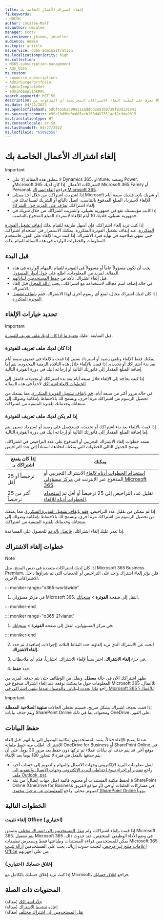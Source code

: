 ```yaml
---
title: إلغاء اشتراك الأعمال الخاصة بك
f1.keywords:
- NOCSH
author: cmcatee-MSFT
ms.author: cmcatee
manager: scotv
ms.reviewer: jkinma, jmueller
audience: Admin
ms.topic: article
ms.service: o365-administration
ms.localizationpriority: high
ms.collection:
- M365-subscription-management
- Adm_O365
ms.custom:
- commerce_subscriptions
- AdminSurgePortfolio
- AdminTemplateSet
- admindeeplinkMAC
search.appverid: MET150
description: تعرف على كيفية إلغاء الاشتراكات التجريبية أو المدفوعة من Dynamics 365 وIntune Power Platform وMicrosoft 365 للأعمال في مركز مسؤولي Microsoft 365.
ms.date: 04/22/2022
ms.openlocfilehash: 5dbf455b2c90a51aadd5d2e93b0739f93d138841
ms.sourcegitcommit: e50c13d9be3ed05ecb156d497551acf2c9da9015
ms.translationtype: HT
ms.contentlocale: ar-SA
ms.lasthandoff: 04/27/2022
ms.locfileid: "65092558"
---
```

# <a name="cancel-your-business-subscription"></a>إلغاء اشتراك الأعمال الخاصة بك

> [!IMPORTANT]
> - لا تنطبق هذه المقالة إلا على Dynamics 365، وIntune، ومنصة Power، وMicrosoft 365 لاشتراكات الأعمال. إذا كان لديك Microsoft 365 Family أو Personal، فراجع [إلغاء اشتراك Microsoft 365](https://support.microsoft.com/office/cancel-a-microsoft-365-subscription-46e2634c-c64b-4c65-94b9-2cc9c960e91b?OCID=M365_DocsCancel_Link).
> - إذا اشتريت اشتراكك من خلال أحد ممثلي Microsoft أو شريك بائع، فلديك سبعة أيام للإلغاء لاسترداد المبلغ المدفوع بالتناسب. اتصل بالبائع أو الشريك لمساعدتك في إلغاء اشتراكك. [تعرّف على المزيد حول الشركاء](../manage-partners.md#what-can-a-partner-do-for-my-organization-or-school).
> - إذا كانت مؤسستك تقع في جمهورية تشيلي، واشتريت اشتراكك من خلال شريك في جمهورية تشيلي، فلديك 10 أيام للإلغاء لاسترداد المبلغ المدفوع بالتناسب.

إذا كنت تريد إلغاء اشتراكك، فإن أسهل طريقة للقيام بذلك [إيقاف تشغيل الفوترة المتكررة](renew-your-subscription.md). عند إيقاف تشغيل الفوترة المتكررة، يمكنك الاستمرار في استخدام اشتراكك حتى تنتهي صلاحيته في نهاية فترة الاشتراك. إذا كنت تريد الإلغاء على الفور، فاستخدم المعلومات والخطوات الواردة في هذه المقالة للقيام بذلك.

## <a name="before-you-begin"></a>قبل البدء

- يجب أن تكون مسؤولاً عاماً أو مسؤولاً في الفوترة للقيام بالمهام الواردة في هذه المقالة. لمزيد من المعلومات، اطلع على [حول أدوار المسؤول](../../admin/add-users/about-admin-roles.md).
- قبل إلغاء اشتراك، تأكد من [حفظ المستخدمين لبياناتهم](#save-your-data).
- في حالة إضافة اسم مجالك لاستخدامه مع اشتراكك،، يجب [إزالة المجال](../../admin/get-help-with-domains/remove-a-domain.md) قبل إلغاء الاشتراك.
- إذا كان لديك اشتراك مجال، لمنع أي رسوم أخرى لهذا الاشتراك، فقم [بإيقاف تشغيل الفوترة المتكررة](renew-your-subscription.md).

## <a name="determine-your-cancellation-options"></a>تحديد خيارات الإلغاء

> [!IMPORTANT]
> قبل المتابعة، عليك [تحديد ما إذا كان لديك ملف تعريف للفوترة](../billing-and-payments/manage-billing-profiles.md#view-my-billing-profiles).

### <a name="if-you-have-a-billing-profile"></a>إذا كان لديك ملف تعريف للفوترة

يمكنك فقط الإلغاء وتلقي رصيد أو استرداد نسبي إذا قمت بالإلغاء في غضون سبعة أيام بعد بدء اشتراكك أو تجديده. إذا قمت بالإلغاء خلال هذه النافذة الزمنية المحدودة، يتم إما إضافة المبلغ المقدار إلى فاتورتك التالية أو إرجاعه إليك في دورة الفوترة التالية.

إذا كنت بحاجة إلى الإلغاء خلال سبعة أيام بعد بدء اشتراكك أو تجديده، فانتقل إلى [الخطوات لإلغاء اشتراكك](#steps-to-cancel-your-subscription) لاحقاً في هذه المقالة.

في حالة مرور أكثر من سبعة أيام، [قم بإيقاف تشغيل الفوترة المتكررة](renew-your-subscription.md). مما يمنعك من تحصيل الرسوم من اشتراكك مرة أخرى، ويسمح لك بالاحتفاظ بإمكانية وصولك إلى منتجاتك وخدماتك للفترة المتبقية من اشتراكك.

### <a name="if-you-dont-have-a-billing-profile"></a>إذا لم يكن لديك ملف تعريف للفوترة

إذا قمت بالإلغاء بعد بدء اشتراكك أو تجديده، فستحصل على رصيد أو استرداد نسبي. يتم إما إضافة المبلغ المقدار إلى فاتورتك التالية أو إرجاعه إليك في دورة الفوترة التالية.

تعتمد خطوات إلغاء الاشتراك التجريبي أو المدفوع على عدد التراخيص في اشتراكك. يوضح الجدول التالي الخطوات التي يمكنك اتخاذها، استناداً إلى عدد التراخيص.

|إذا كان يتمتع اشتراكك بـ  |يمكنك  |
|--------------|--------------|
|25 ترخيصاً أو أقل  | [استخدام الخطوات أدناه لإلغاء](#steps-to-cancel-your-subscription) الاشتراك التجريبي أو المدفوع عبر الإنترنت في <a href="https://go.microsoft.com/fwlink/p/?linkid=2024339" target="_blank">مركز مسؤولي Microsoft 365</a>.        |
|أكثر من 25 ترخيصاً   | تقليل عدد التراخيص إلى 25 ترخيصاً أو أقل ثم [استخدام الخطوات أدناه للإلغاء](#steps-to-cancel-your-subscription).      |

إذا لم تتمكن من تقليل عدد التراخيص، [فقم بإيقاف تشغيل الفوترة المتكررة](renew-your-subscription.md). مما يمنعك من تحصيل الرسوم من اشتراكك مرة أخرى، ويسمح لك بالاحتفاظ بإمكانية وصولك إلى منتجاتك وخدماتك للفترة المتبقية من اشتراكك.

إذا تعذر عليك إلغاء اشتراكك، [فاتصل بالدعم](../../admin/get-help-support.md) للحصول على المساعدة.

## <a name="steps-to-cancel-your-subscription"></a>خطوات إلغاء الاشتراك

> [!NOTE]
> إذا كان لديك اشتراكات متعددة في نفس المنتج، مثل Microsoft 365 Business Premium، فلن يؤثر إلغاء اشتراك واحد على التراخيص أو الخدمات التي تم شراؤها داخل الاشتراكات الأخرى.

::: moniker range="o365-worldwide"

1. في مركز مسؤولي Microsoft 365، انتقل إلى صفحة **الفوترة** \> <a href="https://go.microsoft.com/fwlink/p/?linkid=842054" target="_blank">منتجاتك</a>.

::: moniker-end

::: moniker range="o365-21vianet"

1. في مركز المسؤولين، انتقل إلى صفحة **الفوترة** \> <a href="https://go.microsoft.com/fwlink/p/?linkid=850626" target="_blank">منتجاتك</a>.

::: moniker-end

2. ابحث عن الاشتراك الذي تريد إلغاؤه. حدد النقاط الثلاث (إجراءات إضافية)، ثم حدد **إلغاء الاشتراك**.

3. في جزء **إلغاء الاشتراك**، اختر سبباً لإلغاء الاشتراك. اختيارياً، قدّم أي ملاحظات.

4. حدد **حفظ**.

يظهر اشتراكك الآن في حالة **معطل**، ويقلل من الوظائف حتى يتم حذفه. لمزيد من المعلومات حول ما يمكنك توقعه عند إلغاء اشتراك مدفوع في Microsoft 365 للأعمال، راجع [ماذا يحدث لبياناتي والوصول عندما ينتهي اشتراكي في Microsoft 365 للأعمال؟](what-if-my-subscription-expires.md)

> [!IMPORTANT]
> إذا قمت بحذف اشتراك بشكل صريح، فسيتم تخطي الحالات **منتهية الصلاحية** **المعطلة** ويتم حذف بيانات SharePoint Online ومحتواه، بما في ذلك OneDrive، على الفور.

## <a name="save-your-data"></a>حفظ البيانات

عندما يصبح الإلغاء فعالاً، يفقد المستخدمون إمكانية الوصول إلى بياناتهم. قبل إلغاء الاشتراك، اطلب منه حفظ ملفاته OneDrive for Business أو SharePoint Online في موقع آخر. قد يتم حذف أي بيانات عملاء تم تركها دون حفظ بعد مرور 30 يوماً، على أن يتم حذفها بالفعل في فترة لا تتجاوز 180 يوماً بعد الإلغاء.

- لنقل معلومات البريد الإلكتروني وجهات الاتصال والمهام والتقويم إلى حساب آخر، راجع [تصدير أو إجراء نسخ احتياطي للبريد الإلكتروني وجهات الاتصال والتقويم إلى ملف Outlook .pst‏](https://support.microsoft.com/office/14252b52-3075-4e9b-be4e-ff9ef1068f91).
- لحفظ مكتبة المستندات أو محتوى قائمة (مثل جهات اتصال) من بيئة a SharePoint Online (OneDrive for Business أو مواقع الفريق) في مشاركات الملفات أو في كمبيوتر محلي، راجع [المعلومات عن ترحيل محتوى SharePoint Online يدوياً](/sharepoint/troubleshoot/migration-tool/content-manual-migration).

## <a name="next-steps"></a>الخطوات التالية

### <a name="uninstall-office-optional"></a>إلغاء تثبيت Office (اختياري)

إذا قمت بإلغاء اشتراكك، ولم [تنقل المستخدمين إلى اشتراك مختلف](move-users-different-subscription.md) يتضمن Microsoft 365، يتم تشغيل Microsoft 365 في وضع الأداء الوظيفي المنخفض. عند حدوث ذلك، يمكن للمستخدمين قراءة المستندات وطباعتها فقط وسيعرض تطبيقات Microsoft 365 [إعلامات منتج غير مرخص](https://support.microsoft.com/office/0d23d3c0-c19c-4b2f-9845-5344fedc4380). لتجنب حدوث إرباك، يجب على المستخدمين [إزالة تثبيت Office](https://support.microsoft.com/office/9dd49b83-264a-477a-8fcc-2fdf5dbf61d8) من على أجهزتهم.

### <a name="close-your-account-optional"></a>إغلاق حسابك (اختياري)

إذا كنت تريد إغلاق حسابك بالكامل مع Microsoft، فراجع [إغلاق حسابك](../close-your-account.md).

## <a name="related-content"></a>المحتويات ذات الصلة

[جدِّد اشتراكك](renew-your-subscription.md) (مقالة)\
[إعادة تنشيط الاشتراك](reactivate-your-subscription.md) (مقالة)\
[نقل المستخدمين إلى اشتراك مختلف](move-users-different-subscription.md) (مقالة)
